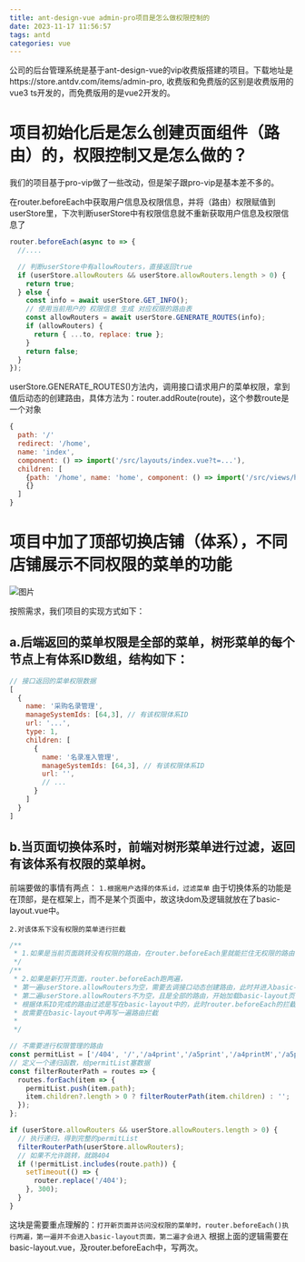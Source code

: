 ```yaml
---
title: ant-design-vue admin-pro项目是怎么做权限控制的
date: 2023-11-17 11:56:57
tags: antd
categories: vue
---
```

公司的后台管理系统是基于ant-design-vue的vip收费版搭建的项目。下载地址是https://store.antdv.com/items/admin-pro, 收费版和免费版的区别是收费版用的vue3 ts开发的，而免费版用的是vue2开发的。

# 项目初始化后是怎么创建页面组件（路由）的，权限控制又是怎么做的？

我们的项目基于pro-vip做了一些改动，但是架子跟pro-vip是基本差不多的。

在router.beforeEach中获取用户信息及权限信息，并将（路由）权限赋值到userStore里，下次判断userStore中有权限信息就不重新获取用户信息及权限信息了
```js
router.beforeEach(async to => {
  //....

  // 判断userStore中有allowRouters，直接返回true
  if (userStore.allowRouters && userStore.allowRouters.length > 0) {
    return true;
  } else {
    const info = await userStore.GET_INFO();
    // 使用当前用户的 权限信息 生成 对应权限的路由表
    const allowRouters = await userStore.GENERATE_ROUTES(info);
    if (allowRouters) {
      return { ...to, replace: true };
    }
    return false;
  }
});
```
userStore.GENERATE_ROUTES()方法内，调用接口请求用户的菜单权限，拿到值后动态的创建路由，具体方法为：router.addRoute(route)，这个参数route是一个对象
```js
{
  path: '/'
  redirect: '/home',
  name: 'index',
  component: () => import('/src/layouts/index.vue?t=...'),
  children: [
    {path: '/home', name: 'home', component: () => import('/src/views/home/home.vue')},
    {}
  ]
}
```

# 项目中加了顶部切换店铺（体系），不同店铺展示不同权限的菜单的功能
![图片](https://liangyonggang.com/imgasset/allRouters-2023-11-17.png)

按照需求，我们项目的实现方式如下：

## a.后端返回的菜单权限是全部的菜单，树形菜单的每个节点上有体系ID数组，结构如下：
```js
// 接口返回的菜单权限数据
[
  {
    name: '采购名录管理',
    manageSystemIds: [64,3], // 有该权限体系ID
    url: '...',
    type: 1,
    children: [
      {
        name: '名录准入管理',
        manageSystemIds: [64,3], // 有该权限体系ID
        url: '',
        // ...
      }
    ]
  }
]
```
## b.当页面切换体系时，前端对树形菜单进行过滤，返回有该体系有权限的菜单树。

前端要做的事情有两点：
`1.根据用户选择的体系id，过滤菜单`
由于切换体系的功能是在顶部，是在框架上，而不是某个页面中，故这块dom及逻辑就放在了basic-layout.vue中。

`2.对该体系下没有权限的菜单进行拦截`
```js
/**
 * 1.如果是当前页面跳转没有权限的路由，在router.beforeEach里就能拦住无权限的路由
 */
/**
 * 2.如果是新打开页面，router.beforeEach跑两遍，
 * 第一遍userStore.allowRouters为空，需要去调接口动态创建路由，此时并进入basic-layout页面
 * 第二遍userStore.allowRouters不为空，且是全部的路由，开始加载basic-layout页面
 * 根据体系ID完成的路由过滤是写在basic-layout中的，此时router.beforeEach的拦截已经执行完了
 * 故需要在basic-layout中再写一遍路由拦截
 * 
 */

// 不需要进行权限管理的路由
const permitList = ['/404', '/','/a4print','/a5print','/a4printM','/a5printM'];
// 定义一个递归函数，给permitList塞数据
const filterRouterPath = routes => {
  routes.forEach(item => {
    permitList.push(item.path);
    item.children?.length > 0 ? filterRouterPath(item.children) : '';
  });
};

if (userStore.allowRouters && userStore.allowRouters.length > 0) {
  // 执行递归，得到完整的permitList
  filterRouterPath(userStore.allowRouters);
  // 如果不允许跳转，就跳404
  if (!permitList.includes(route.path)) {
    setTimeout(() => {
      router.replace('/404');
    }, 300);
  }
}
```
这块是需要重点理解的：`打开新页面并访问没权限的菜单时，router.beforeEach()执行两遍，第一遍并不会进入basic-layout页面，第二遍才会进入`
根据上面的逻辑需要在basic-layout.vue，及router.beforeEach中，写两次。


